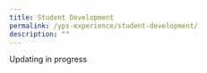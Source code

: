 ```yaml
---
title: Student Development
permalink: /yps-experience/student-development/
description: ""
---
```

Updating in progress